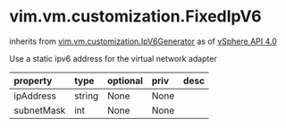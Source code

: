 vim.vm.customization.FixedIpV6
==============================
inherits from [vim.vm.customization.IpV6Generator](docs/vim.vm.customization.IpV6Generator.md)
as of [vSphere API 4.0](vim.version.md#vim.version.version5)


Use a static ipv6 address for the virtual network adapter

| property | type | optional | priv | desc |
|:---------|:-----|:---------|:-----|:-----|
| ipAddress | string | None | None |  |
| subnetMask | int | None | None |  |


